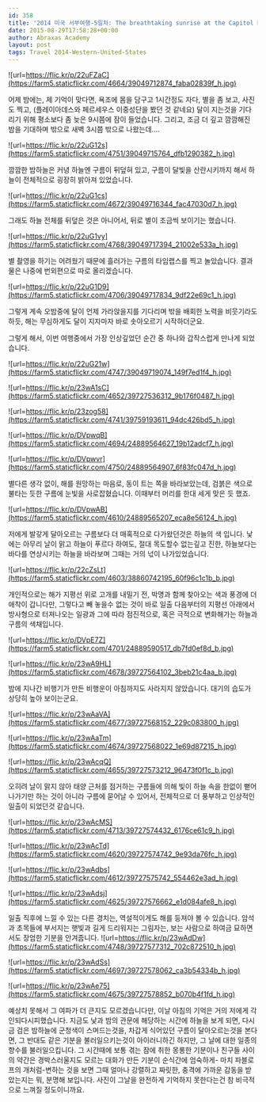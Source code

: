 ```yaml
---
id: 358
title: '2014 미국 서부여행-5일차: The breathtaking sunrise at the Capitol Reef &#8211; (October 7, 2014)'
date: 2015-08-29T17:58:28+00:00
author: Abraxas Academy
layout: post
tags: Travel 2014-Western-United-States
---
```

![url=https://flic.kr/p/22uFZaC](https://farm5.staticflickr.com/4664/39049712874_faba02839f_h.jpg)

어제 밤에는, 제 기억이 맞다면, 욕조에 몸을 담구고 1시간정도 자다, 별을 좀 보고, 사진도 찍고, (플레이아데스와 페르세우스 이중성단을 봤던 것 같네요) 달이 지는것을 기다리기 위해 평소보다 좀 늦은 9시쯤에 잠이 들었습니다. 그리고, 조금 더 깊고 깜깜해진 밤을 기대하며 밖으로 새벽 3시쯤 밖으로 나왔는데…. 

![url=https://flic.kr/p/22uG12s](https://farm5.staticflickr.com/4751/39049715764_dfb1290382_h.jpg)

깜깜한 밤하늘은 커녕 하늘엔 구름이 뒤덮혀 있고, 구름이 달빛을 산란시키까지 해서 하늘이 전체적으로 굉장히 밝아져 있었습니다.

![url=https://flic.kr/p/22uG1cs](https://farm5.staticflickr.com/4672/39049716344_fac47030d7_h.jpg)

그래도 하늘 전체를 뒤덮은 것은 아니어서, 뒤로 별이 조금씩 보이기는 했습니다.

![url=https://flic.kr/p/22uG1vy](https://farm5.staticflickr.com/4768/39049717394_21002e533a_h.jpg)

별 촬영을 하기는 어려웠기 때문에 흘러가는 구름의 타임랩스를 찍고 놀았습니다. 결과물은 나중에 번외편으로 따로 올리겠습니다. 

![url=https://flic.kr/p/22uG1D9](https://farm5.staticflickr.com/4706/39049717834_9df22e69c1_h.jpg)

그렇게 계속 오밤중에 달이 언제 가라앉을지를 기다리며 밖을 배회한 노력을 비웃기라도 하듯, 해는 무심하게도 달이 지자마자 바로 솟아오르기 시작하더군요. 

그렇게 해서, 이번 여행중에서 가장 인상깊었던 순간 중 하나와 갑작스럽게 만나게 되었습니다.

![url=https://flic.kr/p/22uG21w](https://farm5.staticflickr.com/4747/39049719074_149f7ed1f4_h.jpg)

![url=https://flic.kr/p/23wA1sC](https://farm5.staticflickr.com/4652/39727536312_9b176f0487_h.jpg)

![url=https://flic.kr/p/23zog58](https://farm5.staticflickr.com/4741/39759193611_94dc426bd5_h.jpg)

![url=https://flic.kr/p/DVpwqB](https://farm5.staticflickr.com/4694/24889564627_19b12adcf7_h.jpg)

![url=https://flic.kr/p/DVpwvr](https://farm5.staticflickr.com/4750/24889564907_6f83fc047d_h.jpg)

별다른 생각 없이, 해를 원망하는 마음로, 동이 트는 쪽을 바라보았는데, 검붉은 색으로 불타는 듯한 구름에 눈빛을 사로잡혔습니다. 이때부터 머리를 한대 세게 맞은 듯 했죠.

![url=https://flic.kr/p/DVpwAB](https://farm5.staticflickr.com/4610/24889565207_eca8e56124_h.jpg)

저에게 발갛게 달아오르는 구름보다 더 매혹적으로 다가왔던것은 하늘의 색 입니다. 낯에는 아무리 날이 맑고 하늘이 푸르다 하여도, 절대 목도할수 없는깊고 진한, 하늘보다는 바다를 연상시키는 하늘을 바라보며 그때는 거의 넋이 나가있었습니다.

![url=https://flic.kr/p/22cZsLt](https://farm5.staticflickr.com/4603/38860742195_60f96c1c1b_b.jpg)

개인적으로는 해가 지평선 위로 고개를 내밀기 전, 박명과 함께 찾아오는 색과 풍경에 더 애착이 갑니다만, 그렇다고 빼 놓을수 없는 것이 바로 일출 다음부터의 지평선 아래에서 방사형으로 터져나오는 일광과 그에 따라 점진적으로, 혹은 극적으로 변화해가는 하늘과 구름의 색채입니다.

![url=https://flic.kr/p/DVpE7Z](https://farm5.staticflickr.com/4701/24889590517_db7fd0ef8d_b.jpg)

![url=https://flic.kr/p/23wA9HL](https://farm5.staticflickr.com/4678/39727564102_3beb21c4aa_b.jpg)

밤에 지나간 비행기가 만든 비행운이 아침까지도 사라지지 않았습니다. 대기의 습도가 상당히 높아 보이는군요.

![url=https://flic.kr/p/23wAaVA](https://farm5.staticflickr.com/4677/39727568152_229c083800_h.jpg)

![url=https://flic.kr/p/23wAaTm](https://farm5.staticflickr.com/4674/39727568022_1e69d87215_h.jpg)

![url=https://flic.kr/p/23wAcqQ](https://farm5.staticflickr.com/4655/39727573212_96473f0f1c_b.jpg)

오히려 날이 맑지 않아 태양 근처를 점거하는 구름들에 의해 빛이 하늘 속을 한없이 뻗어나가기만 하는 것이 아니라 구름에 묻어날 수 있어서, 전체적으로 더 풍부하고 인상적인 일출이 되었던것 같습니다.

![url=https://flic.kr/p/23wAcMS](https://farm5.staticflickr.com/4713/39727574432_6176ce61c9_h.jpg)

![url=https://flic.kr/p/23wAcTd](https://farm5.staticflickr.com/4620/39727574742_9e93da76fc_h.jpg)

![url=https://flic.kr/p/23wAdbs](https://farm5.staticflickr.com/4612/39727575742_554462e3ad_h.jpg)

![url=https://flic.kr/p/23wAdsj](https://farm5.staticflickr.com/4625/39727576662_e1d084afe8_h.jpg)

일출 직후에 느낄 수 있는 다른 경치는, 역설적이게도 해를 등져야 볼 수 있습니다. 암석과 초목들에 부서지는 햇빛과 길게 드리워지는 그림자는, 보는 사람으로 하여금 묘하면서도 장엄한 기분을 안겨줍니다.   ![url=https://flic.kr/p/23wAdDw](https://farm5.staticflickr.com/4748/39727577312_702c872510_h.jpg)

![url=https://flic.kr/p/23wAdSs](https://farm5.staticflickr.com/4697/39727578062_ca3b54334b_h.jpg)

![url=https://flic.kr/p/23wAe75](https://farm5.staticflickr.com/4675/39727578852_b070b4f1fd_h.jpg)

예상치 못해서 그 여파가 더 큰지도 모르겠습니다만, 이날 아침의 기억은 거의 저에게 각인되다시피했습니다. 지금도 낯과 밤의 관문에 해당하는 시간에 하늘을 보게 되면, 다시금 검은 밤하늘에 군청색이 스며드는것을, 차갑게 식어있던 구름이 달아오르는것을 본다면, 그 반대도 같은 기분을 불러일으키는것이 아이러니하긴 하지만, 그 날에 대한 일종의 향수를 불러일으킵니다. 그 시간때에 보통 겪는 잠에 취한 몽롱한 기분이나 친구들 사이의 약간은 경박스러울지도 모르는 대화가 만든 기분이 순식간에 엄숙하게- 마치 파블로프의 개처럼-변하는 것을 보면 그때 얼마나 강렬하고 짜릿한, 충격에 가까운 감동을 받았는지는 뭐, 분명해 보입니다. 사진이 그날을 완전하게 기억하지 못한다는건 참 비극적으로 느껴질 정도이니까요.